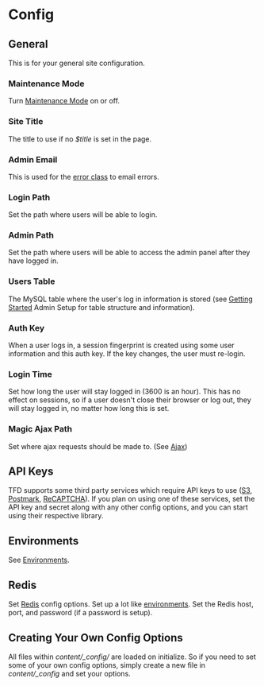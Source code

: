 # Config


## General

This is for your general site configuration.

### Maintenance Mode

Turn [Maintenance Mode](maintenance) on or off.

### Site Title

The title to use if no *$title* is set in the page.

### Admin Email

This is used for the [error class](error) to email errors.

### Login Path

Set the path where users will be able to login.

### Admin Path

Set the path where users will be able to access the admin panel after they have logged in.

### Users Table

The MySQL table where the user's log in information is stored (see [Getting Started](getting-started) Admin Setup for table structure and information).

### Auth Key

When a user logs in, a session fingerprint is created using some user information and this auth key. If the key changes, the user must re-login.

### Login Time

Set how long the user will stay logged in (3600 is an hour). This has no effect on sessions, so if a user doesn't close their browser or log out, they will stay logged in, no matter how long this is set.

### Magic Ajax Path

Set where ajax requests should be made to. (See [Ajax](ajax))

## API Keys

TFD supports some third party services which require API keys to use ([S3](amazon-s3), [Postmark](postmark), [ReCAPTCHA](recaptcha)). If you plan on using one of these services, set the API key and secret along with any other config options, and you can start using their respective library.

## Environments

See [Environments](environments).

## Redis

Set [Redis](redis) config options. Set up a lot like [environments](environments). Set the Redis host, port, and password (if a password is setup).

## Creating Your Own Config Options

All files within *content/_config/* are loaded on initialize. So if you need to set some of your own config options, simply create a new file in *content/_config* and set your options.